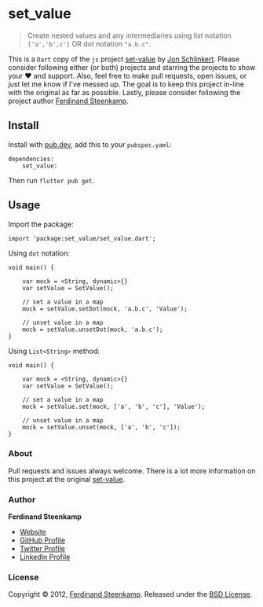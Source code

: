 # set_value

> Create nested values and any intermediaries using list notation `['a','b',c']` OR dot notation `"a.b.c"`.

This is a `Dart` copy of the `js` project [set-value](https://www.npmjs.com/package/set-value) by [Jon Schlinkert](https://github.com/jonschlinkert).
Please consider following either (or both) projects and starring the projects to show your :heart: and support.
Also, feel free to make pull requests, open issues, or just let me know if I've messed up. The goal is to keep this project in-line with the original as far as possible.
Lastly, please consider following the project author [Ferdinand Steenkamp](https://github.com/Ferdzzzzzzzz/).


## Install
Install with [pub.dev](https://pub.dev/), add this to your `pubspec.yaml`:

    dependencies:
        set_value:
Then run `flutter pub get`.

## Usage

Import the package:
    
    import 'package:set_value/set_value.dart';

Using `dot` notation:
    
    void main() {
        
        var mock = <String, dynamic>{}
        var setValue = SetValue();
        
        // set a value in a map
        mock = setValue.setDot(mock, 'a.b.c', 'Value');
        
        // unset value in a map
        mock = setValue.unsetDot(mock, 'a.b.c');
    }


Using `List<String>` method:
    
    void main() {
        
        var mock = <String, dynamic>{}
        var setValue = SetValue();
        
        // set a value in a map
        mock = setValue.set(mock, ['a', 'b', 'c'], 'Value');
        
        // unset value in a map
        mock = setValue.unset(mock, ['a', 'b', 'c']);
    }

### About

Pull requests and issues always welcome. There is a lot more information on this project at the original [set-value](https://www.npmjs.com/package/set-value). 

### Author

**Ferdinand Steenkamp**

* [Website](https://ferdzz.com)
* [GitHub Profile](https://github.com/Ferdzzzzzzzz)
* [Twitter Profile](https://twitter.com/therealferdz)
* [LinkedIn Profile](https://www.linkedin.com/in/ferdinand-steenkamp-552335181/)



### License

Copyright © 2012, [Ferdinand Steenkamp](https://github.com/Ferdzzzzzzzz).
Released under the [BSD License](LICENSE).



